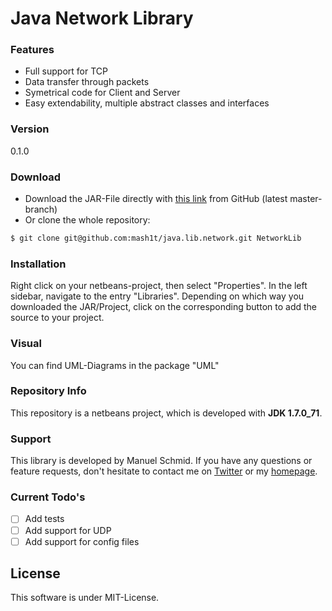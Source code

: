 # Java Network Library

### Features
- Full support for TCP
- Data transfer through packets
- Symetrical code for Client and Server
- Easy extendability, multiple abstract classes and interfaces

### Version
0.1.0

### Download
- Download the JAR-File directly with [this link] from GitHub (latest master-branch)
- Or clone the whole repository:
```sh
$ git clone git@github.com:mash1t/java.lib.network.git NetworkLib
```

### Installation
Right click on your netbeans-project, then select "Properties". In the left sidebar, navigate to the entry "Libraries". Depending on which way you downloaded the JAR/Project, click on the corresponding button to add the source to your project.

### Visual
You can find UML-Diagrams in the package "UML"

### Repository Info
This repository is a netbeans project, which is developed with **JDK 1.7.0_71**.

### Support
This library is developed by Manuel Schmid.
If you have any questions or feature requests, don't hesitate to contact me on [Twitter] or my [homepage].

### Current Todo's

 - [ ] Add tests
 - [ ] Add support for UDP
 - [ ] Add support for config files

License
----
This software is under MIT-License.

[this link]:https://github.com/mash1t/java.lib.network/raw/master/NetworkLib/dist/NetworkLib.jar
[homepage]:http://mash1t.de/
[Twitter]:https://twitter.com/mash1t